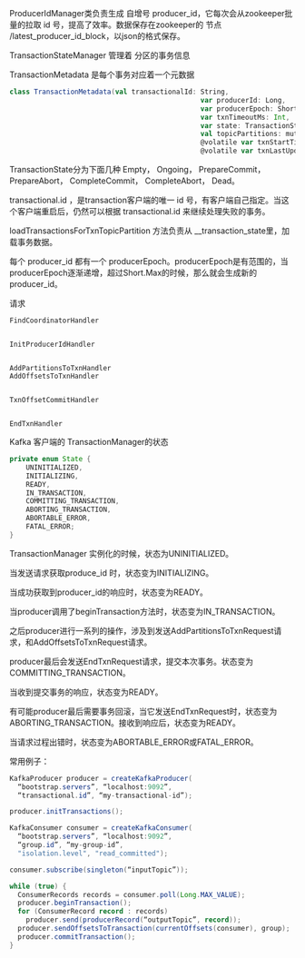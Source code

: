 



ProducerIdManager类负责生成 自增号 producer_id，它每次会从zookeeper批量的拉取 id 号，提高了效率。数据保存在zookeeper的 节点 /latest_producer_id_block，以json的格式保存。





TransactionStateManager 管理着 分区的事务信息



TransactionMetadata 是每个事务对应着一个元数据

```scala
class TransactionMetadata(val transactionalId: String,
                                               var producerId: Long,
                                               var producerEpoch: Short,
                                               var txnTimeoutMs: Int,
                                               var state: TransactionState,
                                               val topicPartitions: mutable.Set[TopicPartition],
                                               @volatile var txnStartTimestamp: Long = -1,
                                               @volatile var txnLastUpdateTimestamp: Long) 
```



TransactionState分为下面几种 Empty， Ongoing， PrepareCommit， PrepareAbort， CompleteCommit， CompleteAbort， Dead。



transactional.id ，是transaction客户端的唯一 id 号，有客户端自己指定。当这个客户端重启后，仍然可以根据 transactional.id 来继续处理失败的事务。



loadTransactionsForTxnTopicPartition 方法负责从 __transaction_state里，加载事务数据。



每个 producer_id 都有一个 producerEpoch。producerEpoch是有范围的，当producerEpoch逐渐递增，超过Short.Max的时候，那么就会生成新的producer_id。



请求

```
FindCoordinatorHandler


InitProducerIdHandler


AddPartitionsToTxnHandler
AddOffsetsToTxnHandler


TxnOffsetCommitHandler


EndTxnHandler
```





Kafka 客户端的 TransactionManager的状态

```java
private enum State {
    UNINITIALIZED,
    INITIALIZING,
    READY,
    IN_TRANSACTION,
    COMMITTING_TRANSACTION,
    ABORTING_TRANSACTION,
    ABORTABLE_ERROR,
    FATAL_ERROR;
}
```



TransactionManager 实例化的时候，状态为UNINITIALIZED。

当发送请求获取produce_id 时，状态变为INITIALIZING。

当成功获取到producer_id的响应时，状态变为READY。

当producer调用了beginTransaction方法时，状态变为IN_TRANSACTION。

之后producer进行一系列的操作，涉及到发送AddPartitionsToTxnRequest请求，和AddOffsetsToTxnRequest请求。

producer最后会发送EndTxnRequest请求，提交本次事务。状态变为COMMITTING_TRANSACTION。

当收到提交事务的响应，状态变为READY。

有可能producer最后需要事务回滚，当它发送EndTxnRequest时，状态变为ABORTING_TRANSACTION。接收到响应后，状态变为READY。



当请求过程出错时，状态变为ABORTABLE_ERROR或FATAL_ERROR。



常用例子：

```java
KafkaProducer producer = createKafkaProducer(
  “bootstrap.servers”, “localhost:9092”,
  “transactional.id”, “my-transactional-id”);

producer.initTransactions();

KafkaConsumer consumer = createKafkaConsumer(
  “bootstrap.servers”, “localhost:9092”,
  “group.id”, “my-group-id”,
  "isolation.level", "read_committed");

consumer.subscribe(singleton(“inputTopic”));

while (true) {
  ConsumerRecords records = consumer.poll(Long.MAX_VALUE);
  producer.beginTransaction();
  for (ConsumerRecord record : records)
    producer.send(producerRecord(“outputTopic”, record));
  producer.sendOffsetsToTransaction(currentOffsets(consumer), group);  
  producer.commitTransaction();
}
```









